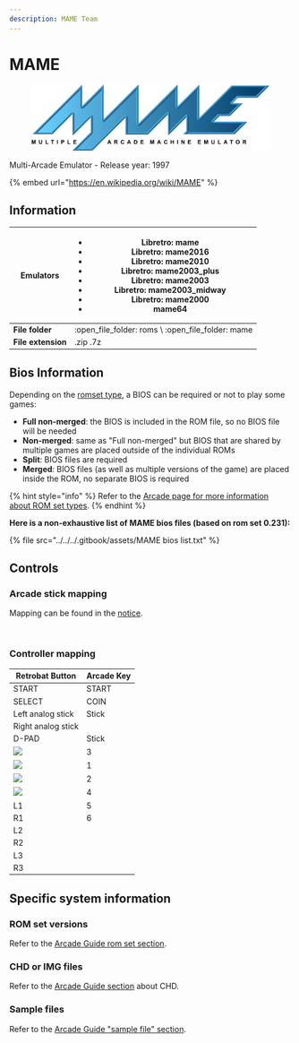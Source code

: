 ```yaml
---
description: MAME Team
---
```


# MAME

<figure><img src="https://raw.githubusercontent.com/fabricecaruso/es-theme-carbon/52ff37c9e265587d006945a2ba695b5a962b3a3d/art/logos/mame.svg" alt=""><figcaption></figcaption></figure>

Multi-Arcade Emulator - Release year: 1997

{% embed url="https://en.wikipedia.org/wiki/MAME" %}

## Information

| **Emulators**      | <ul><li>Libretro: mame</li><li>Libretro: mame2016</li><li>Libretro: mame2010</li><li>Libretro: mame2003_plus</li><li>Libretro: mame2003</li><li>Libretro: mame2003_midway</li><li>Libretro: mame2000</li><li>mame64</li></ul> |
| ------------------ | ----------------------------------------------------------------------------------------------------------------------------------------------------------------------------------------------------------------------------- |
| **File folder**    | :open\_file\_folder: roms \ :open\_file\_folder: mame                                                                                                                                                                         |
| **File extension** | .zip .7z                                                                                                                                                                                                                      |

## Bios Information

Depending on the [romset type](../../arcade-guide.md#romsets), a BIOS can be required or not to play some games:

* **Full non-merged**: the BIOS is included in the ROM file, so no BIOS file will be needed
* **Non-merged**: same as "Full non-merged" but BIOS that are shared by multiple games are placed outside of the individual ROMs
* **Split**: BIOS files are required
* **Merged**: BIOS files (as well as multiple versions of the game) are placed inside the ROM, no separate BIOS is required

{% hint style="info" %}
Refer to the [Arcade page for more information about ROM set types](../../arcade-guide.md#rom-set-types).
{% endhint %}

**Here is a non-exhaustive list of MAME bios files (based on rom set 0.231):**

{% file src="../../../.gitbook/assets/MAME bios list.txt" %}

## Controls

### Arcade stick mapping

Mapping can be found in the [notice](http://retrobat.ovh/notice/notice.pdf).

<figure><img src="https://i.imgur.com/kXBcdsB.png" alt=""><figcaption></figcaption></figure>

### Controller mapping

| Retrobat Button                                       | Arcade Key |
| ----------------------------------------------------- | ---------- |
| START                                                 | START      |
| SELECT                                                | COIN       |
| Left analog stick                                     | Stick      |
| Right analog stick                                    |            |
| D-PAD                                                 | Stick      |
| ![](<../../../.gitbook/assets/image (2) (1) (1).png>) | 3          |
| ![](<../../../.gitbook/assets/image (1) (2) (1).png>) | 1          |
| ![](<../../../.gitbook/assets/image (4) (1).png>)     | 2          |
| ![](<../../../.gitbook/assets/image (3) (1) (2).png>) | 4          |
| L1                                                    | 5          |
| R1                                                    | 6          |
| L2                                                    |            |
| R2                                                    |            |
| L3                                                    |            |
| R3                                                    |            |

## Specific system information

### ROM set versions&#x20;

Refer to the [Arcade Guide rom set section](../../arcade-guide.md#available-arcade-emulators-in-retrobat).

### CHD or IMG files

Refer to the [Arcade Guide section](../../arcade-guide.md#chd-or-img-files) about CHD.

### **Sample files**

Refer to the [Arcade Guide "sample file" section](../../arcade-guide.md#samples).
